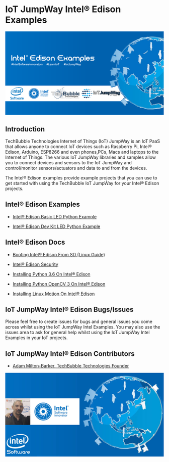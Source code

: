 # IoT JumpWay Intel® Edison Examples

![TechBubble IoT JumpWay Docs](../images/Docs/Intel-Edison-Examples.png)  

## Introduction

TechBubble Technologies Internet of Things (IoT) JumpWay is an IoT PaaS that allows anyone to connect IoT devices such as Raspberry Pi, Intel® Edison, Arduino, ESP8266 and even phones,PCs, Macs and laptops to the Internet of Things. The various IoT JumpWay libraries and samples allow you to connect devices and sensors to the IoT JumpWay and control/monitor sensors/actuators and data to and from the devices.

The Intel® Edison examples provide example projects that you can use to get started with using the TechBubble IoT JumpWay for your Intel® Edison projects.

## Intel® Edison Examples

- [Intel® Edison Basic LED Python Example](https://github.com/TechBubbleTechnologies/IoT-JumpWay-Intel-Examples/tree/master/Intel-Edison/Basic-LED/Python "Intel® Edison Basic LED Python Example")

- [Intel® Edison Dev Kit LED Python Example](https://github.com/TechBubbleTechnologies/IoT-JumpWay-Intel-Examples/tree/master/Intel-Edison/Dev-Kit-LED/Python "Intel® Edison Dev Kit LED Python Example")

## Intel® Edison Docs

- [Booting Intel® Edison From SD (Linux Guide)](https://github.com/TechBubbleTechnologies/IoT-JumpWay-Intel-Examples/blob/master/Intel-Edison/_DOCS/1-Booting-From-SD-Linux.md "Booting Intel® Edison From SD (Linux Guide)")

- [Intel® Edison Security](https://github.com/TechBubbleTechnologies/IoT-JumpWay-Intel-Examples/blob/master/Intel-Edison/_DOCS/2-Security.md "Intel® Edison Security")

- [Installing Python 3.6 On Intel® Edison](https://github.com/TechBubbleTechnologies/IoT-JumpWay-Intel-Examples/blob/master/Intel-Edison/_DOCS/3-Installing-Python-3-6.md "Installing Python 3.6 On Intel® Edison")

- [Installing Python OpenCV 3 On Intel® Edison](https://github.com/TechBubbleTechnologies/IoT-JumpWay-Intel-Examples/blob/master/Intel-Edison/_DOCS/4-Installing-OpenCV.md "Installing Python OpenCV 3 On Intel® Edison")

- [Installing Linux Motion On Intel® Edison](https://github.com/TechBubbleTechnologies/IoT-JumpWay-Intel-Examples/blob/master/Intel-Edison/_DOCS/5-Installing-Motion.md "Installing Linux Motion On Intel® Edison")

## IoT JumpWay Intel® Edison Bugs/Issues

Please feel free to create issues for bugs and general issues you come across whilst using the IoT JumpWay Intel Examples. You may also use the issues area to ask for general help whilst using the IoT JumpWay Intel Examples in your IoT projects.

## IoT JumpWay Intel® Edison Contributors

- [Adam Milton-Barker, TechBubble Technologies Founder](https://github.com/AdamMiltonBarker "Adam Milton-Barker, TechBubble Technologies Founder")

![Adam Milton-Barker,  Intel Software Innovator](../images/main/Intel-Software-Innovator.jpg)  
